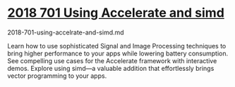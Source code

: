 # [2018 701 Using Accelerate and simd](https://developer.apple.com/videos/play/wwdc2018/701)

2018-701-using-accelrate-and-simd.md

Learn how to use sophisticated Signal and Image Processing techniques to bring higher performance to your apps while lowering battery consumption. See compelling use cases for the Accelerate framework with interactive demos. Explore using simd—a valuable addition that effortlessly brings vector programming to your apps.
